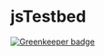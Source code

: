 # jsTestbed

[![Greenkeeper badge](https://badges.greenkeeper.io/adriandarian/TestsNReferences.svg)](https://greenkeeper.io/)